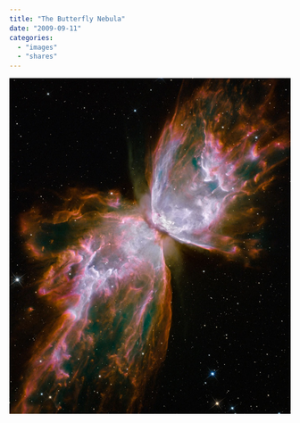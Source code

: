 ```yaml
---
title: "The Butterfly Nebula"
date: "2009-09-11"
categories:
  - "images"
  - "shares"
---
```


![](images/butterfly_hst.jpg "[APOD: 2009 September 10 - The Butterfly Nebula from Upgraded Hubble](http://antwrp.gsfc.nasa.gov/apod/ap090910.html)")
